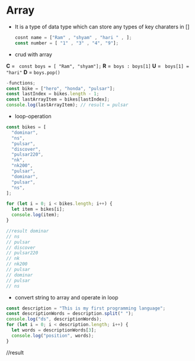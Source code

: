 # Array

- It is a type of data type which can store any types of key charaters in []

  ```js
  cosnt name = ["Ram" , "shyam" , "hari " , ];
  const number = [ "1" , "3" , "4", "9"];
  ```

- crud with array

**C** = ` const boys = [ "Ram", "shyam"];`
**R** =` boys : boys[1]`
**U** = ` boys[1] = "hari"`
**D** = `boys.pop()`

```js
-functions;
const bike = ["hero", "honda", "pulsar"];
const lastIndex = bikes.length - 1;
const lastArrayItem = bikes[lastIndex];
console.log(lastArrayItem); // result = pulsar
```

- loop-operation

```js
const bikes = [
  "dominar",
  "ns",
  "pulsar",
  "discover",
  "pulsar220",
  "nk",
  "nk200",
  "pulsar",
  "dominar",
  "pulsar",
  "ns",
];

for (let i = 0; i < bikes.length; i++) {
  let item = bikes[i];
  console.log(item);
}

//result dominar
// ns
// pulsar
// discover
// pulsar220
// nk
// nk200
// pulsar
// dominar
// pulsar
// ns
```

- convert string to array and operate in loop

```js
const description = "This is my first programming language";
const descriptionWords = description.split(" ");
console.log("ds", descriptionWords);
for (let i = 0; i < description.length; i++) {
  let words = descriptionWords[3];
  console.log("position", words);
}
```

//result
